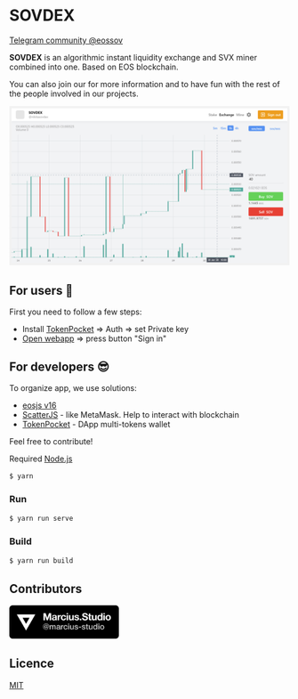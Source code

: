 # SOVDEX

[Telegram community @eossov](https://t.me/eossov)

**SOVDEX** is an algorithmic instant liquidity exchange and SVX miner combined into one. Based on EOS blockchain.

You can also join our for more information and to have fun with the rest of the people involved in our projects. 

![image](docs/localhost_8080.png)

## For users 🖖

First you need to follow a few steps:

* Install [TokenPocket](https://www.tokenpocket.pro/en/) => Auth => set Private key
* [Open webapp](https://soveos.github.io/SOVDEX/) => press button "Sign in"

## For developers 😎

To organize app, we use solutions:

* [eosjs v16](https://github.com/EOSIO/eosjs) 
* [ScatterJS](https://github.com/GetScatter/scatter-js) - like MetaMask. Help to interact with blockchain
* [TokenPocket](https://www.tokenpocket.pro/en/) - DApp multi-tokens wallet

Feel free to contribute!

Required [Node.js](https://nodejs.org/en/)

```sh
$ yarn
```

### Run 

```sh
$ yarn run serve
```

### Build

```sh
$ yarn run build
```

## Contributors

<a href="https://github.com/marcius-studio">
<img src="https://raw.githubusercontent.com/marcius-studio/storage/master/badge-marcius-studio.svg" height="60">
</a>   

## Licence

[MIT](http://opensource.org/licenses/MIT)
